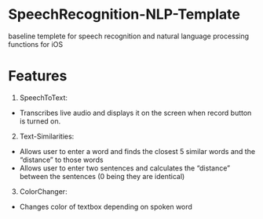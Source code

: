 # SpeechRecognition-NLP-Template
baseline templete for speech recognition and natural language processing functions for iOS

# Features
1. SpeechToText:
- Transcribes live audio and displays it on the screen when record button is turned on.

2. Text-Similarities: 
  - Allows user to enter a word and finds the closest 5 similar words and the “distance” to those words
  - Allows user to enter two sentences and calculates the “distance” between the sentences (0 being they are identical)
3. ColorChanger:
- Changes color of textbox depending on spoken word
